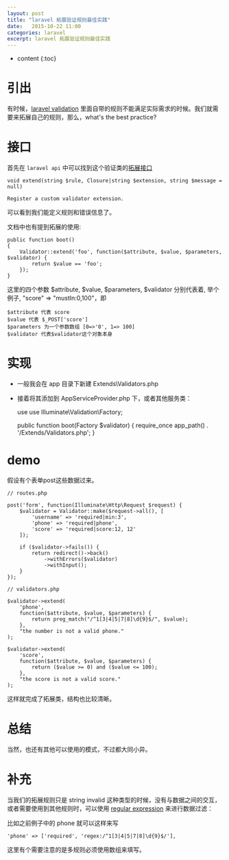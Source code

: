 ```yaml
---
layout: post
title: "laravel 拓展验证规则最佳实践"
date:   2015-10-22 11:00
categories: laravel
excerpt: laravel 拓展验证规则最佳实践
---
```


* content
{:toc}

# 引出

有时候，[laravel validation](http://laravel.com/docs/5.1/validation) 里面自带的规则不能满足实际需求的时候。我们就需要来拓展自己的规则，那么，what's the best practice?

# 接口

首先在 `laravel api` 中可以找到这个验证类的[拓展接口](http://laravel.com/api/5.1/Illuminate/Contracts/Validation/Factory.html#method_extend)

    void extend(string $rule, Closure|string $extension, string $message = null)

    Register a custom validator extension.

可以看到我们能定义规则和错误信息了。

文档中也有提到拓展的使用:

    public function boot()
    {
        Validator::extend('foo', function($attribute, $value, $parameters, $validator) {
            return $value == 'foo';
        });
    }

这里的四个参数 $attribute, $value, $parameters, $validator 分别代表着,
举个例子, "score" => "mustIn:0,100"，即

    $attribute 代表 score
    $value 代表 $_POST['score']
    $parameters 为一个参数数组 [0=>'0', 1=> 100]
    $validator 代表$validator这个对象本身

# 实现

* 一般我会在 app 目录下新建 Extends\Validators.php
* 接着将其添加到 AppServiceProvider.php 下，或者其他服务类：

    use use Illuminate\Validation\Factory;

    public function boot(Factory $validator)
    {
        require_once app_path() . '/Extends/Validators.php';
    }

# demo

假设有个表单post这些数据过来。

    // routes.php

    post('form', function(Illuminate\Http\Request $request) {
        $validator = Validator::make($request->all(), [
            'username' => 'required|min:3',
            'phone' => 'required|phone',
            'score' => 'required|score:12, 12'
        ]);

        if ($validator->fails()) {
            return redirect()->back()
                ->withErrors($validator)
                ->withInput();
        }
    });

    // validators.php

    $validator->extend(
        'phone',
        function($attribute, $value, $parameters) {
            return preg_match("/^1[3|4|5|7|8]\d{9}$/", $value);
        },
        "the number is not a valid phone."
    );

    $validator->extend(
        'score',
        function($attribute, $value, $parameters) {
            return ($value >= 0) and ($value <= 100);
        },
        "the score is not a valid score."
    );

这样就完成了拓展类，结构也比较清晰。

# 总结

当然，也还有其他可以使用的模式，不过都大同小异。

# 补充

当我们的拓展规则只是 string invalid 这种类型的时候，没有与数据之间的交互，或者需要使用到其他规则时，可以使用 [regular expression](http://laravel.com/docs/5.1/validation#rule-regex) 来进行数据过滤：

比如之前例子中的 phone 就可以这样来写

    'phone' => ['required', 'regex:/^1[3|4|5|7|8]\d{9}$/'],

这里有个需要注意的是多规则必须使用数组来填写。
